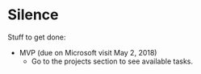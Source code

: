 # Silence
Stuff to get done:
- MVP (due on Microsoft visit May 2, 2018)
  - Go to the projects section to see available tasks.
